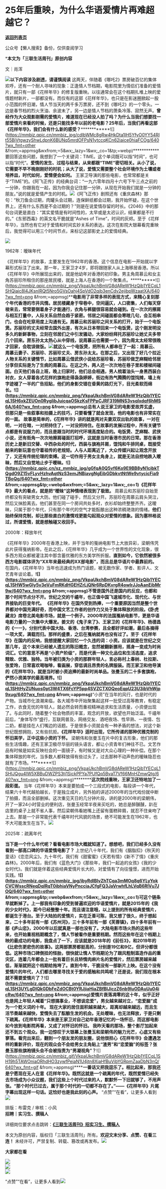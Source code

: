 # 25年后重映，为什么华语爱情片再难超越它？

[**返回列表页**](/gzh/三联生活周刊)

公众号【懒人搜索】备份，仅供查阅学习

  

***本文为「三联生活周刊」原创内容**

  

文｜肖浑

![](https://mmbiz.qpic.cn/mmbiz_gif/c2Sib3Mp7pOMqvBBeG4xs0c7h8WicXVDv2WkgY00vlHsVlj8kWcT6ovT0rZRHpUH95on1H73zrSghL02Ta3L3PSQ/640?wx_fmt=gif&wxfrom;=13&wx;_lazy=1&tp;=wxpic)**以下内容涉及剧透，请谨慎阅读**
这两天，伴随着《哪吒2》票房破百亿的集体欢呼，还有一个耐人寻味的现象：正逢情人节档期，电影院里为情侣们准备的爱情片，就只有一部《花样年华》的修复版重映。以往通常会在这个档期扎堆上映的爱情题材新片，一部都没有。而仅有的这部《花样年华》，也只是在影迷圈掀起一股小范围的怀旧潮，情人节当天的两千多万票房，还不到《哪吒2》的一个零头。一边是春节档的烈火烹油、余波未了，另一边是情人节档的萧条冷落、寂然无声。**曾经作为大众观影刚需的爱情片，难道现在已经没人拍了吗？为什么当我们想要找一部爱情片来看的时候，还是只能找多年以前的老电影？25年后，当我们再看这部《花样年华》，我们会有什么新的感受？**************![](https://mmbiz.qpic.cn/mmbiz_jpg/cdlbWMc8gRw4HkDta1IH5YfyO0YY54Rlt55BjVtgwzyShwLdpnK6BUNq5mrdOFPsN1ytccqKCn62iaice0hiaFCOg/640?wx_fmt=other
&from;=appmsg&wxfrom;=5&wx;_lazy=1&wx;_co=1&tp;=webp)************要回答这些问题，我想到了一个关键词：TIME。这个单词既可以指“时间”，也可以指“时代”。**爱情的发生、过程与结果，从来都跟“TIME”密切相关。从小了说，它需要不早不晚刚刚好的时机；从大了说，爱情又需要整个社会环境作为土壤或者培养皿，时代如何，爱情便会如何。**
王家卫导演的那些电影，也常常都是关于“TIME”的。《阿飞正传》的经典台词：“一九六零年四月十六号下午三点之前的一分钟，你跟我在一起，因为你我会记住那一分钟，从现在开始我们就是一分钟的朋友。”说的就是爱情产生的时机。![](https://mmbiz.qpic.cn/sz_mmbiz_jpg/NMz6OpWczOf1PxmJLziboUdU1sy1Ksc9lQ4JpRvBhdOAQKdjxibFYvcsuIjD1QYYdva43cE184svVLWnwZcqxyyg/640?wx_fmt=other&tp;=webp&wxfrom;=5&wx;_lazy=1&wx;_co=1)《阿飞正传》剧照还有《重庆森林》那句：“秋刀鱼会过期，肉罐头会过期，连保鲜纸都会过期，我开始怀疑，在这个世界上，还有什么东西是不会过期的？”则是在说爱情存留的时长。《2046》中的那句台词更是直白：“其实爱情是有时间性的，太早或是太迟认识，结果都是不行的。”《东邪西毒》的英文名干脆就是“Ashes
of
Time”，时间的灰烬。至于《花样年华》，当然也有它对于爱情和时间玄妙关系的表达。这次在影院大银幕看完重映后，我觉得可以用三个时间节点，来标记这部影史上的爱情经典。

![](https://mmbiz.qpic.cn/sz_mmbiz_png/NMz6OpWczOf1PxmJLziboUdU1sy1Ksc9lFv1URFiawxzXneOxGI70mLNjefJp9SYGLepxG7yOS9EIlOCS4nf2K2g/640?wx_fmt=other&tp;=webp&wxfrom;=5&wx;_lazy=1&wx;_co=1)

1962年：暧昧年代

《花样年华》的故事，主要发生在1962年的香港。这个信息在电影一开始就以字幕形式标注了出来。那一年，王家卫才4岁，即将跟随家人从上海移居香港。所以《花样年华》中所展现出来的，就是他幼年对香港的初印象。男主角周慕云和女主角苏丽珍所租住的那座居民楼，就是上海人在香港的一个聚集点。**********![](https://mmbiz.qpic.cn/mmbiz_png/VkpaUkchBmVG8dAReW1HzQib1YECqL1SHQiaic8l4JKsnIRQt5Nro5GVsOahj4SpVdO2qjb3enCdv2ejibpWzaatXA/640?wx_fmt=png
&from;=appmsg)**********电影用了非常多样的表现方式，来精心复刻那个年代香港的市井风情。居民楼藏身于窄巷中，空间逼仄，人口密集，人们每天穿梭来去，常常要侧着身子才能通行，衣角与裤腿很容易就会碰到。在一次次的擦肩与相互打量中，人际关系自然会趋于紧密。邻居之间碰面都会寒暄几句，会互相串门，也会在吃穿用度上沟通有无。周慕云和苏丽珍之间关系的打开，始于一个电饭煲。苏丽珍的丈夫经常去国外出差，有次从日本带回来一个电饭煲，这个刚发明没多久的新鲜事物，立刻在邻居们之中引发骚动，大家纷纷拜托苏丽珍让她丈夫多带几个回来。房东孙太太热心从中穿线，说周慕云也需要一个，因为周太太经常很晚才回家，会耽误做饭。![](https://mmbiz.qpic.cn/mmbiz_png/76VlEREHvOzbJV3coX324Ee7JqHNe1h0J1EGE3uErtOBOPHIy2ES55bdqwY1A5ReFibSKK7QqeN6icibjp4mJNTQQ/640?wx_fmt=other&from;=appmsg&tp;=webp&wxfrom;=5&wx;_lazy=1&wx;_co=1)就这么一个电饭煲，把所有人都串在了一起：周慕云、周慕云妻子、苏丽珍、苏丽珍丈夫、房东孙太太。在那之后，又出现了好几个拉近人物关系的关键情节，比如周慕云借武侠小说给苏丽珍看，苏丽珍做芝麻糊给邻居分享但实际是为了生病的周慕云。在这之外，两人还一次次地在巷子里和楼梯间碰面。白天他们各自上班，晚上归家时，他们总会相遇，男人梳着油头一身黑西装白衬衣，女人穿着各式花样的旗袍走得袅袅婷婷，街边有热气腾腾的馄饨摊，墙上有字迹褪了一半的广告招贴，他们的身影交错在昏黄的路灯光下，目光柔软而绵长。********![](https://mmbiz.qpic.cn/mmbiz_png/VkpaUkchBmVG8dAReW1HzQib1YECqL1SH6xkZEUOn0RygIibJuicqaOSkzKsFPPpCJRF319MNS3vsqlxdqf6hMS6A/640?wx_fmt=png
&from;=appmsg)**********总有人说王家卫的电影爱故弄玄虚，但那只是一些叙事和拍摄上的技巧，只要看懂了就会发现，他的电影也有非常实在的一面。**
故事是简单的，《花样年华》讲的就是两对夫妻双双出轨的故事，一对在明，一对在暗，一对把持住了，一对没把持住。在故事的发展过程中，所有关键节点都是有说服力的，而且是跟当时的时代环境高度贴合的。电饭煲、芝麻糊、武侠小说，还有街角一次次地擦肩碰面打招呼，这就是当时香港市民的日常。那在香港历史上是新旧交替、中西杂处的时代，西装与旗袍并肩，馄饨和牛排同桌，既接受舶来的新玩意也守着祖传的老规矩。**人与人距离近了，大众传媒兴起让观念开放了，又还有传统伦理的束缚。这一切作用于男女主角身上，就是无法自控地跌入暧昧，然后又自觉地止步于暧昧。************![](https://mmbiz.qpic.cn/sz_mmbiz_jpg/gGfqA0Q5vf6Ko9E9BB8yN1cibkTQgdO9Z15vFLyvHzhvAqtNzS3emJNBiavgNgEibGDbkvtNtWe9vtycicFia9TBoQg/640?wx_fmt=other
&from;=appmsg&tp;=webp&wxfrom;=5&wx;_lazy=1&wx;_co=1)************《花样年华》最大的看点，就是把“暧昧”这种情绪表现到了极致。**
周慕云和苏丽珍自始至终都没有突破男女大防。他们碰了碰手，然后又分开。苏丽珍在周慕云肩头哭泣，然后又抹脸离去。他们甚至在同一个房间共处多时，衣衫却始终整整齐齐。这暧昧，只属于那个年代，只有那个年代的空气才能酝酿出这种浓稠滟潋的情绪。**他们始终保持克制，却比那些直白的激情戏更能勾起观众对爱情的想象。因为塞林格说过，所谓爱情，就是想触碰又收回手。**

2000年：释放年代

《花样年华》2000年在香港上映，并于当年的戛纳电影节上大放异彩，梁朝伟凭此片获得戛纳影帝。在此之后，《花样年华》几乎成为一个世界性的文化现象，很多西方观众都被灌注其中那含蓄优雅的东方美学所折服。**直到如今，它依然被很多西方电影媒体评为“XX年来最经典的XX部电影”，而且总是华语片中最靠前的。**
在国内，《花样年华》当年也迅速成为热门话题，被无数作家、学者、影评人、文艺青年谈论着。**********![](https://mmbiz.qpic.cn/mmbiz_png/VkpaUkchBmVG8dAReW1HzQib1YECqL1SHW5wGIy5v3eVuFmRKdHGEHZrLjQNr6RpDKvrgR4owIrJJoAanEibMr9w/640?wx_fmt=png
&from;=appmsg)************不管是国外还是国内的反应，也都和那个时间节点分不开。世纪之交的千禧年，也正值中国飞速城市化、现代化、与世界接轨的巨变年代。**
《花样年华》在国外受到热捧，一个重要原因当然是整个世界都对中国充满好奇，而中国文艺工作者的创作力又处于集体释放的阶段。《卧虎藏龙》席卷北美电影市场，就是一个例子。2000年的法国戛纳电影节，更是华语电影力量的一次集中大爆发。姜文的《鬼子来了》、王家卫的《花样年华》、杨德昌的《一一》，分别代表中国大陆、香港、台湾参赛，且全都好评如潮，最后各摘得一项大奖，满载而归。那样的盛景，之后在戛纳就再也没有过了。至于《花样年华》在国内的反响，我想提醒大家回忆一个久违的词：小资。应该就是在世纪之交那几年，这个本来已经被人遗忘的陈旧概念，忽然被翻新挪用，摇身一变成为时尚词汇。**它的意思不再是“小资产阶级”，而是代表一种文化品位和生活态度，追求精致、优雅、独特。当年被归类为小资的那群年轻人，言必称村上春树、杜拉斯、张爱玲，日常喜欢喝咖啡，看画展，穿低调且昂贵的名牌服装。而王家卫和他导演的《花样年华》，就是当时被小资追捧的最新时尚单品。张曼玉的二十多套旗袍，俨然小资美学的最高境界。************![](https://mmbiz.qpic.cn/mmbiz_png/VkpaUkchBmVG8dAReW1HzQib1YECqL1SHtHyZUNuos0pt3W4TX6FcYP5pp4SVZCTXOQeoEqpU23U3ibVhWjp9xug/640?wx_fmt=png
&from;=appmsg)**********“小资”在当年的风行，也是时代的产物。当城市化浪潮来临，各大城市中开始聚集起这样一批受过高等教育，有稳定工作，衣食无忧的年轻人，就必然会转而重视精神追求和生活质量，小资便出现了。与此同时，随着整个社会物质的丰富，观念的开放，欲望也开始泛滥。千禧年前后，“身体写作”盛行，互联网普及，网络交友、酒吧夜场、性早熟、一夜情、包二奶，都是挂在人们嘴边的话题。于是很多小资就会有一种矛盾的想法，对这个新世纪既想拥抱，又有些抗拒。**《花样年华》适时出现，它所传递的那种优雅克制的怀旧美学，正中这些小资的下怀。**
梁朝伟和张曼玉在片中的复古形象，他们的那些生活情趣，还有王家卫极尽华丽的镜头语言，都让小资青年们神往不已。文艺作品有时候是如实反映社会的一面镜子，有时候又是对大众心理的一种补偿。在那个集体释放的年代，当多数人都释放得有些过头了，过去那种不动声色的暧昧隐忍也就有了市场。********![](https://mmbiz.qpic.cn/mmbiz_png/VkpaUkchBmVG8dAReW1HzQib1YECqL1SHlJQgu4lW5XBBuDWZPS3tj1SickPPYa7PUfQq5BvaT7Vf66MnHZmwQtg/640?wx_fmt=png
&from;=appmsg)**********这次院线重映，王家卫还特地加了一段彩蛋。**
当年《花样年华》本来是要拍成一个三段式的电影，每段讲一个年代，结果六十年代越拍越长，于是独立成片，另外拍的讲述2000年的当代戏份就中断了拍摄，而且全部删掉。这次重见天日的几分钟片段，讲的是2000年的梁朝伟，开了一家24小时营业的便利店，张曼玉经常半夜来买吃的，她总是醉醺醺，趴在店里的桌子上就不省人事，然后梁朝伟看她嘴上还留有蛋糕碎屑，就忍不住亲吻了上去。那是一个非常能代表千禧年时代风貌的场景，绝不可能发生在1962年，也不大可能发生在当下。![](https://mmbiz.qpic.cn/mmbiz_jpg/17hck74eMwONI3wtPRljL8RnCt0kLicL7rlZUNhR7LG7jMYSFsKibF3bv7zibnOcgq7KKicBTs2p7XxJj34kBj3Vhg/640?wx_fmt=other&from;=appmsg&tp;=webp&wxfrom;=5&wx;_lazy=1&wx;_co=1)

2025年：疏离年代

**当下是一个什么年代呢？看看电影市场大概就知道了。想想吧，我们已经多久没有看到一部高口碑的华语爱情电影了？**
上世纪八十年代，我们有《胭脂扣》《秋天的童话》《恋恋风尘》。九十年代，我们有《甜蜜蜜》《天若有情》《新不了情》《重庆森林》。2000年后，我们有《蓝色大门》《那些年，我们一起追的女孩》《我的少女时代》。我们就是伴着这些经典爱情片长大的，对爱情有了向往憧憬，进而开始实践。********![](https://mmbiz.qpic.cn/mmbiz_jpg/ibyRdlBIvZhTCqa3mMOq8q6YLyYokCVCWsscRNeqDqIRqT0ibhiaVNyPncciaJCfgFQ3JaVrwhfLhLVqB6RlVu7JOQ/640?wx_fmt=other
&from;=appmsg&tp;=webp&wxfrom;=5&wx;_lazy=1&wx;_co=1)********可这个链条早就断掉了。上一部我有印象的受到普遍欢迎的华语爱情片，就是2015年的《我的少女时代》，距今已经整整十年。而且请注意哦，以上提到的所有经典爱情片，都诞生于港台。至于大陆拍的爱情片，实在乏善可陈，我又想了很久，终于想起来，二十多年前有一部《苏州河》，三十多年前有一部《芙蓉镇》，四十多年前有一部《庐山恋》，2000年以后就真是一部也没有了。大陆电影市场火热的这些年来，也开始重视档期概念了，情人节被看作是重要档期。然而这些年在这个档期上映的最成功的电影，我盘点了一下，应该就是2018年的《前任3》，和2019年的《比悲伤更悲伤的故事》。这两部票房都挺高的，分别是19亿和9亿，但评分都很低。这种市场口碑倒挂的怪胎，很快就让情人节档期沦为了跟风粗制滥造作品的重灾区，连着几年都会上一批有着巨长且矫情肉麻片名的爱情片，然后票房越来越低，渐渐就把这个档期给拖垮了。直到今年，干脆没有一部新片上映。**在这个没有爱情片的年代，人们都去哪里寻找关于爱的感触和共鸣呢？还是说，我们现在根本就不需要爱情片了？************![](https://mmbiz.qpic.cn/mmbiz_png/VkpaUkchBmVG8dAReW1HzQib1YECqL1SH3UYLgDlQkGDbFeZdOCBt0YRJjiaHiaZBfBlJiczZ6nb9IuODAuUu04icRw/640?wx_fmt=png
&from;=appmsg)************爱情片衰落凋零的这十年，似乎正好也是网上年轻人喊着“只想搞事业，不想谈恋爱”，男女越来越对立，“恋爱脑”成为一个贬义词的十年。**
现在大家的居住面积越来越大，距离却越来越远，而且生活节奏越来越快，爱情失去了酝酿生发的机会。无处暧昧，也无法释放，于是只剩下疏离。******《花样年华》本来是王家卫对自己幼年香港记忆的一场怀旧，而这部电影如今放到电影院再看，又成了对怀旧的怀旧。**
我昨天看的那场，整个影厅加起来还不到五个观众。我一边惊叹于大银幕上张曼玉和梁朝伟的魅力光芒，心底又有些寥落。看完出来后，翻到一个朋友发的朋友圈，说他很担心《花样年华》会遭遇怎样的重新评价，现在的观众会不会给男女主角贴上“渣男”和“恋爱脑”的标签？张曼玉那些旗袍镜头会不会被指责为“男凝视角”？********![](https://mmbiz.qpic.cn/mmbiz_gif/VkpaUkchBmVG8dAReW1HzQib1YECqL1SH19h5TAWOniaORhdHO3zywfPeiaN1U4jtn8XiaHfBuVibYGRpmZaaDbN3nQ/640?wx_fmt=gif
&from;=appmsg)********一番话又把我逗乐了。相比起来，那我还是宁愿现在无人在意《花样年华》。既然这就是一个疏离的年代，既然爱情已经失去市场成为小众议题，我们这些上个时代过来的人，默默怀一下旧就够了，不用声张。**“那个时代已过去，属于那个时代的一切都不存在了。”——《花样年华》片尾字幕出现这样一句话。这恰好也是我此刻的心声。**
“点赞”“在看”，让更多人看到![](https://mmbiz.qpic.cn/mmbiz_gif/c2Sib3Mp7pON9hkSZwdTibRHNZSMPyiapUCHJwlyoZVBC3SfmPmF0VKjkm3NiaToQloHFJ6icyicqZnqgXp6pSQJt5gg/640?wx_fmt=gif&from;=appmsg&wxfrom;=5&wx;_lazy=1&tp;=wxpic)  
  
  
  
  
  
排版：布雷克 / 审核：小风  
**招聘｜实习生、撰稿人**  

详细岗位要求点击跳转：**[《三联生活周刊》招实习生、撰稿人](http://mp.weixin.qq.com/s?__biz=MTc5MTU3NTYyMQ==&mid=2651136871&idx=3&sn=f1c0777fe9d31881e5dfca68ebc2937f&chksm=5907324d6e70bb5b3546dfe1c7b31b5fe05664bebbf36356ba9a1a352e0678444cad62875ad4&scene=21#wechat_redirect)**

本文为原创内容，版权归「三联生活周刊」所有。**欢迎文末分享、点赞、在看三连！**
未经许可，严禁复制、转载、篡改或再发布。![](https://mmbiz.qpic.cn/sz_mmbiz_png/Gg7Qtoh7Aic9ZTmAdCc80b4nD7xicgPt863QWU7oNswDx19XrjfTtSl8QwatY2EEZGuNd1WRRiapDZjcDhTnNYmBg/640?wx_fmt=png&wxfrom;=5&wx;_lazy=1&wx;_co=1&retryload;=1&tp;=wxpic)

**大家都在看**

  
[![](https://mmbiz.qpic.cn/mmbiz_jpg/c2Sib3Mp7pONfDprKtUpHftYMFpyp6aic2JfkU3zGTicjPe0xByibt9xKiabnK0nmAfGk4GoS4wzyHm1jicciaeWibMH4g/640?wx_fmt=jpeg&from;=appmsg)](https://mp.weixin.qq.com/s?__biz=MTc5MTU3NTYyMQ==&mid=2651498109&idx=1&sn=689d1fe01ef3091d7d8d5a0c351506f3&scene=21#wechat_redirect)  
![](https://mmbiz.qpic.cn/sz_mmbiz_png/Gg7Qtoh7Aic9ZTmAdCc80b4nD7xicgPt86k1kgpU51hWCHjV92ryhVW35PLCvLhxLw9XDhXjgeDyZhHSx5EbRcfg/640?wx_fmt=png&wxfrom;=5&wx;_lazy=1&wx;_co=1&retryload;=2&tp;=wxpic)  
[![](https://mmbiz.qpic.cn/mmbiz_jpg/c2Sib3Mp7pONuwrdetOsWUZLdDE1J39mLibBBe0vPzCKS1topq8p9JgG9O86KDCNS3SZl7Paa1d80gvHIBg9C0cw/640?wx_fmt=jpeg&from;=appmsg&wxfrom;=5&wx;_lazy=1&wx;_co=1&tp;=wxpic)]()  
  
“点赞”“在看”，让更多人看到![](https://mmbiz.qpic.cn/mmbiz_gif/c2Sib3Mp7pON9hkSZwdTibRHNZSMPyiapUCHJwlyoZVBC3SfmPmF0VKjkm3NiaToQloHFJ6icyicqZnqgXp6pSQJt5gg/640?wx_fmt=gif&from;=appmsg&wxfrom;=5&wx;_lazy=1&tp;=wxpic)

